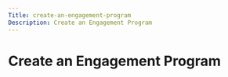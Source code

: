 ```yaml
---
Title: create-an-engagement-program
Description: Create an Engagement Program
---
```


# Create an Engagement Program

